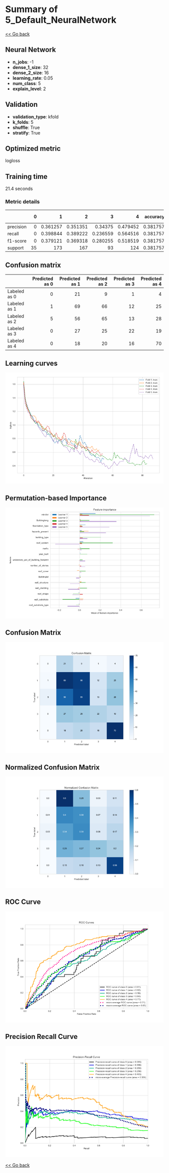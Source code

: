 # Summary of 5_Default_NeuralNetwork

[<< Go back](../README.md)


## Neural Network
- **n_jobs**: -1
- **dense_1_size**: 32
- **dense_2_size**: 16
- **learning_rate**: 0.05
- **num_class**: 5
- **explain_level**: 2

## Validation
 - **validation_type**: kfold
 - **k_folds**: 5
 - **shuffle**: True
 - **stratify**: True

## Optimized metric
logloss

## Training time

21.4 seconds

### Metric details
|           |   0 |          1 |          2 |         3 |          4 |   accuracy |   macro avg |   weighted avg |   logloss |
|:----------|----:|-----------:|-----------:|----------:|-----------:|-----------:|------------:|---------------:|----------:|
| precision |   0 |   0.361257 |   0.351351 |  0.34375  |   0.479452 |   0.381757 |    0.307162 |       0.359111 |   2.05284 |
| recall    |   0 |   0.398844 |   0.389222 |  0.236559 |   0.564516 |   0.381757 |    0.317828 |       0.381757 |   2.05284 |
| f1-score  |   0 |   0.379121 |   0.369318 |  0.280255 |   0.518519 |   0.381757 |    0.309442 |       0.367608 |   2.05284 |
| support   |  35 | 173        | 167        | 93        | 124        |   0.381757 |  592        |     592        |   2.05284 |


## Confusion matrix
|              |   Predicted as 0 |   Predicted as 1 |   Predicted as 2 |   Predicted as 3 |   Predicted as 4 |
|:-------------|-----------------:|-----------------:|-----------------:|-----------------:|-----------------:|
| Labeled as 0 |                0 |               21 |                9 |                1 |                4 |
| Labeled as 1 |                1 |               69 |               66 |               12 |               25 |
| Labeled as 2 |                5 |               56 |               65 |               13 |               28 |
| Labeled as 3 |                0 |               27 |               25 |               22 |               19 |
| Labeled as 4 |                0 |               18 |               20 |               16 |               70 |

## Learning curves
![Learning curves](learning_curves.png)

## Permutation-based Importance
![Permutation-based Importance](permutation_importance.png)
## Confusion Matrix

![Confusion Matrix](confusion_matrix.png)


## Normalized Confusion Matrix

![Normalized Confusion Matrix](confusion_matrix_normalized.png)


## ROC Curve

![ROC Curve](roc_curve.png)


## Precision Recall Curve

![Precision Recall Curve](precision_recall_curve.png)



[<< Go back](../README.md)
